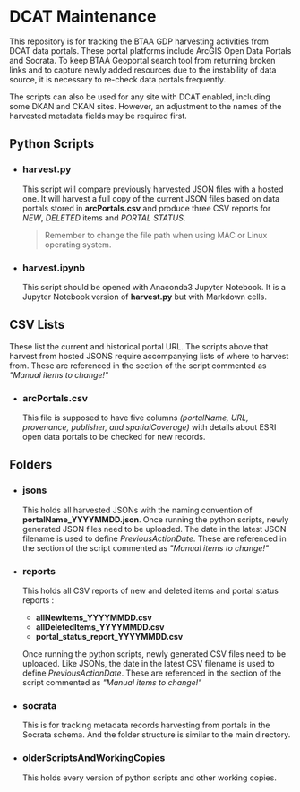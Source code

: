 # DCAT Maintenance
This repository is for tracking the BTAA GDP harvesting activities from DCAT data portals. These portal platforms include ArcGIS Open Data Portals and Socrata. To keep BTAA Geoportal search tool from returning broken links and to capture newly added resources due to the instability of data source, it is necessary to re-check data portals frequently. 

The scripts can also be used for any site with DCAT enabled, including some DKAN and CKAN sites. However, an adjustment to the names of the harvested metadata fields may be required first.

## Python Scripts
- ### harvest.py
  
    This script will compare previously harvested JSON files with a hosted one. It will harvest a full copy of the current JSON files based on data portals stored in **arcPortals.csv** and produce three CSV reports for *NEW*, *DELETED* items and *PORTAL STATUS*. 

  > Remember to change the file path when using MAC or Linux operating system.
  
- ### harvest.ipynb
  
    This script should be opened with Anaconda3 Jupyter Notebook. It is a Jupyter Notebook version of **harvest.py** but with Markdown cells. 

## CSV Lists
These list the current and historical portal URL. The scripts above that harvest from hosted JSONS require accompanying lists of where to harvest from. These are referenced in the section of the script commented as *"Manual items to change!"*

- ### arcPortals.csv

    This file is supposed to have five columns *(portalName, URL, provenance, publisher, and spatialCoverage)* with details about ESRI open data portals to be checked for new records.



## Folders

- ### jsons

    This holds all harvested JSONs with the naming convention of **portalName_YYYYMMDD.json**. Once running the python scripts, newly generated JSON files need to be uploaded. The date in the latest JSON filename is used to define *PreviousActionDate*. These are referenced in the section of the script commented as *"Manual items to change!"*

- ### reports
  
    This holds all CSV reports of new and deleted items and portal status reports :
    - **allNewItems_YYYYMMDD.csv**
    - **allDeletedItems_YYYYMMDD.csv**
    - **portal_status_report_YYYYMMDD.csv**
    
    Once running the python scripts, newly generated CSV files need to be uploaded. Like JSONs, the date in the latest CSV filename is used to define *PreviousActionDate*. These are referenced in the section of the script commented as *"Manual items to change!"*
    
- ### socrata

    This is for tracking metadata records harvesting from portals in the Socrata schema. And the folder structure is similar to the main directory. 

- ### olderScriptsAndWorkingCopies

    This holds every version of python scripts and other working copies. 

